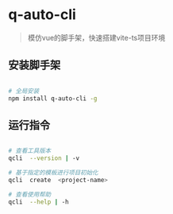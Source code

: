 # q-auto-cli

> 模仿vue的脚手架，快速搭建vite-ts项目环境

## 安装脚手架

``` bash

# 全局安装
npm install q-auto-cli -g

```

## 运行指令

``` bash

# 查看工具版本
qcli  --version | -v

# 基于指定的模板进行项目初始化
qcli  create  <project-name>

# 查看使用帮助
qcli  --help | -h
```